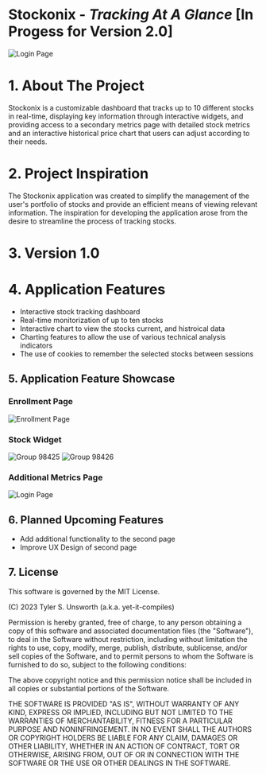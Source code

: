 # Stockonix - _Tracking At A Glance_ [In Progess for Version 2.0]


![Login Page](https://user-images.githubusercontent.com/43221618/227778853-de016606-a45f-48d4-bc18-0fab4801326b.png)


# 1. About The Project
Stockonix is a customizable dashboard that tracks up to 10 different stocks in real-time, displaying key information through interactive widgets, and providing access to a secondary metrics page with detailed stock metrics and an interactive historical price chart that users can adjust according to their needs.


# 2. Project Inspiration
The Stockonix application was created to simplify the management of the user's portfolio of stocks and provide an efficient means of viewing relevant information. The inspiration for developing the application arose from the desire to streamline the process of tracking stocks.


# 3. Version 1.0


# 4. Application Features
* Interactive stock tracking dashboard
* Real-time monitorization of up to ten stocks
* Interactive chart to view the stocks current, and histroical data
* Charting features to allow the use of various technical analysis indicators
* The use of cookies to remember the selected stocks between sessions


## 5. Application Feature Showcase

### Enrollment Page
![Enrollment Page](https://user-images.githubusercontent.com/43221618/227778538-aede6073-398d-4bb7-86c7-bc8e8b7a568d.png)

### Stock Widget
![Group 98425](https://user-images.githubusercontent.com/43221618/227778628-c973a3fe-8fd3-49b1-ba45-a86903d67288.png)       ![Group 98426](https://user-images.githubusercontent.com/43221618/227778629-12fc593d-26d0-482d-b556-78ede94001c3.png)

### Additional Metrics Page
![Login Page](https://user-images.githubusercontent.com/43221618/227778778-52ead243-777c-4d48-a92d-d6ae08d98c95.png)


## 6. Planned Upcoming Features
- Add additional functionality to the second page
- Improve UX Design of second page


## 7. License
This software is governed by the MIT License.

(C) 2023 Tyler S. Unsworth (a.k.a. yet-it-compiles)

Permission is hereby granted, free of charge, to any person obtaining a copy of this software and associated documentation files (the "Software"), to deal in the Software without restriction, including without limitation the rights to use, copy, modify, merge, publish, distribute, sublicense, and/or sell copies of the Software, and to permit persons to whom the Software is furnished to do so, subject to the following conditions: 

The above copyright notice and this permission notice shall be included in all copies or substantial portions of the Software.

THE SOFTWARE IS PROVIDED "AS IS", WITHOUT WARRANTY OF ANY KIND, EXPRESS OR IMPLIED, INCLUDING BUT NOT LIMITED TO THE WARRANTIES OF MERCHANTABILITY, FITNESS FOR A PARTICULAR PURPOSE AND NONINFRINGEMENT. IN NO EVENT SHALL THE AUTHORS OR COPYRIGHT HOLDERS BE LIABLE FOR ANY CLAIM, DAMAGES OR OTHER LIABILITY, WHETHER IN AN ACTION OF CONTRACT, TORT OR OTHERWISE, ARISING FROM, OUT OF OR IN CONNECTION WITH THE SOFTWARE OR THE USE OR OTHER DEALINGS IN THE SOFTWARE. 
